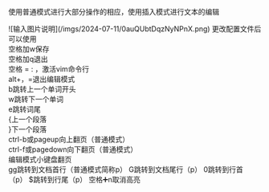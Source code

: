 <p> 使用普通模式进行大部分操作的相应，使用插入模式进行文本的编辑</p>
![输入图片说明](/imgs/2024-07-11/0auQUbtDqzNyNPnX.png)
更改配置文件后可以使用
<br>
空格加w保存<br>
空格加q退出<br>
空格 = : ，激活vim命令行<br>
alt+，=退出编辑模式<br>
b跳转上一个单词开头<br>
w跳转下一个单词<br>
e跳转词尾<br>
{上一个段落<br>
}下一个段落<br>
ctrl-b或pageup向上翻页（普通模式）<br>
ctrl-f或pagedown向下翻页（普通模式）<br>
编辑模式小键盘翻页<br>
gg跳转到文档首行（普通模式简称p）
G跳转到文档尾行（p）
0跳转到行首（p）
$跳转到行尾（p）
空格➕n取消高亮


<!--stackedit_data:
eyJoaXN0b3J5IjpbLTExOTk2MDUzMDYsNDg2NDI2OTM5LDEyMj
Q3NzEyNzZdfQ==
-->